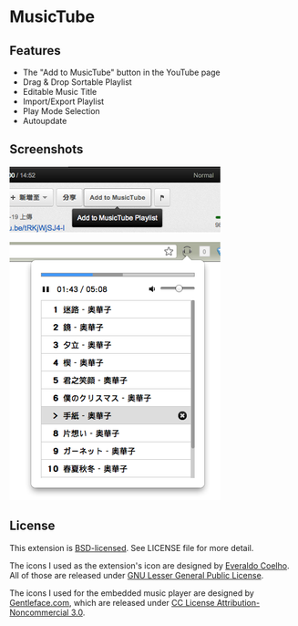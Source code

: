# MusicTube

## Features

* The "Add to MusicTube" button in the YouTube page
* Drag & Drop Sortable Playlist
* Editable Music Title
* Import/Export Playlist
* Play Mode Selection
* Autoupdate

## Screenshots

!['Add' Button](https://github.com/jason2506/MusicTube/raw/master/screenshots/add.png)

![Popup Page](https://github.com/jason2506/MusicTube/raw/master/screenshots/popup.png)

## License

This extension is [BSD-licensed](http://www.opensource.org/licenses/BSD-3-Clause). See LICENSE file for more detail.

The icons I used as the extension's icon are designed by [Everaldo Coelho](http://www.everaldo.com/). All of those are released under [GNU Lesser General Public License](http://www.gnu.org/licenses/lgpl.html).

The icons I used for the embedded music player are designed by [Gentleface.com](http://www.gentleface.com/), which are released under [CC License Attribution-Noncommercial 3.0](http://creativecommons.org/licenses/by-nc/3.0/).
